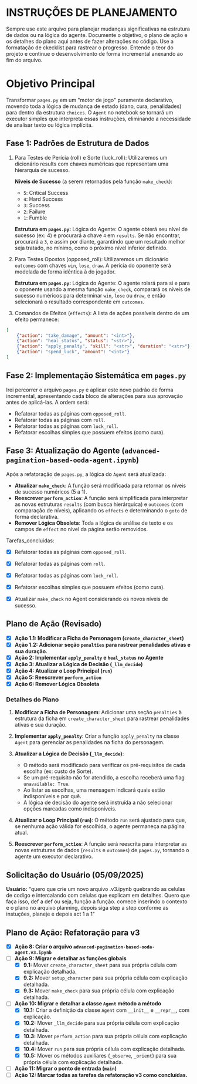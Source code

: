 # INSTRUÇÕES DE PLANEJAMENTO

Sempre use este arquivo para planejar mudanças significativas na estrutura de dados ou na lógica do agente. Documente o objetivo, o plano de ação e os detalhes do plano aqui antes de fazer alterações no código. Use a formatação de ckecklist para rastrear o progresso. Entende o teor do projeto e continue o desenvolvimento de forma incremental anexando ao fim do arquivo.

# Objetivo Principal

Transformar `pages.py` em um "motor de jogo" puramente declarativo, movendo toda a lógica de mudança de estado (dano, cura, penalidades) para dentro da estrutura `choices`. O `Agent` no notebook se tornará um executor simples que interpreta essas instruções, eliminando a necessidade de analisar texto ou lógica implícita.

## Fase 1: Padrões de Estrutura de Dados

1. Para Testes de Perícia (roll) e Sorte (luck_roll): Utilizaremos um dicionário results com chaves numéricas que representam uma hierarquia de sucesso.

    **Níveis de Sucesso** (a serem retornados pela função `make_check`):
    - `5`: Critical Success
    - `4`: Hard Success
    - `3`: Success
    - `2`: Failure
    - `1`: Fumble

    **Estrutura em `pages.py`:**
    Lógica do Agente: O agente obterá seu nível de sucesso (ex: 4) e procurará a chave `4` em `results`. Se não encontrar, procurará a `3`, e assim por diante, garantindo que um resultado melhor seja tratado, no mínimo, como o próximo nível inferior definido.

2. Para Testes Opostos (opposed_roll): Utilizaremos um dicionário `outcomes` com chaves `win`, `lose`, `draw`. A perícia do oponente será modelada de forma idêntica à do jogador.

    **Estrutura em `pages.py`:**
    Lógica do Agente: O agente rolará para si e para o oponente usando a mesma função `make_check`, comparará os níveis de sucesso numéricos para determinar `win`, `lose` ou `draw`, e então selecionará o resultado correspondente em `outcomes`.

3. Comandos de Efeitos (`effects`): A lista de ações possíveis dentro de um efeito permanece:
```json
[
    {"action": "take_damage", "amount": "<int>"},
    {"action": "heal_status", "status": "<str>"},
    {"action": "apply_penalty", "skill": "<str>", "duration": "<str>"},
    {"action": "spend_luck", "amount": "<int>"}
]
```

## Fase 2: Implementação Sistemática em `pages.py`

Irei percorrer o arquivo `pages.py` e aplicar este novo padrão de forma incremental, apresentando cada bloco de alterações para sua aprovação antes de aplicá-las. A ordem será:

- Refatorar todas as páginas com `opposed_roll`.
- Refatorar todas as páginas com `roll`.
- Refatorar todas as páginas com `luck_roll`.
- Refatorar escolhas simples que possuem efeitos (como cura).

## Fase 3: Atualização do Agente (`advanced-pagination-based-ooda-agent.ipynb`)

Após a refatoração de `pages.py`, a lógica do `Agent` será atualizada:

- **Atualizar `make_check`**: A função será modificada para retornar os níveis de sucesso numéricos (5 a 1).
- **Reescrever `perform_action`**: A função será simplificada para interpretar as novas estruturas `results` (com busca hierárquica) e `outcomes` (com comparação de níveis), aplicando os `effects` e determinando o `goto` de forma declarativa.
- **Remover Lógica Obsoleta**: Toda a lógica de análise de texto e os campos de `effect` no nível da página serão removidos.

Tarefas_concluidas:
- [x] Refatorar todas as páginas com `opposed_roll`.
- [x] Refatorar todas as páginas com `roll`.
- [x] Refatorar todas as páginas com `luck_roll`.
- [x] Refatorar escolhas simples que possuem efeitos (como cura).
- [x] Atualizar `make_check` no Agent considerando os novos níveis de sucesso.


## Plano de Ação (Revisado)

- [x] **Ação 1.1: Modificar a Ficha de Personagem (`create_character_sheet`)**
- [x] **Ação 1.2: Adicionar seção `penalties` para rastrear penalidades ativas e sua duração.**
- [x] **Ação 2: Implementar `apply_penalty` e `heal_status` no Agente**
- [x] **Ação 3: Atualizar a Lógica de Decisão (`_llm_decide`)**
- [x] **Ação 4: Atualizar o Loop Principal (`run`)**
- [x] **Ação 5: Reescrever `perform_action`**
- [x] **Ação 6: Remover Lógica Obsoleta**

### Detalhes do Plano

1.  **Modificar a Ficha de Personagem**: Adicionar uma seção `penalties` à estrutura da ficha em `create_character_sheet` para rastrear penalidades ativas e sua duração.

2.  **Implementar `apply_penalty`**: Criar a função `apply_penalty` na classe `Agent` para gerenciar as penalidades na ficha do personagem.

3.  **Atualizar a Lógica de Decisão (`_llm_decide`)**:
    *   O método será modificado para verificar os pré-requisitos de cada escolha (ex: custo de Sorte).
    *   Se um pré-requisito não for atendido, a escolha receberá uma flag `unavailable: True`.
    *   Ao listar as escolhas, uma mensagem indicará quais estão indisponíveis e por quê.
    *   A lógica de decisão do agente será instruída a não selecionar opções marcadas como indisponíveis.

4.  **Atualizar o Loop Principal (`run`)**: O método `run` será ajustado para que, se nenhuma ação válida for escolhida, o agente permaneça na página atual.

5.  **Reescrever `perform_action`**: A função será reescrita para interpretar as novas estruturas de dados (`results` e `outcomes`) de `pages.py`, tornando o agente um executor declarativo.

## Solicitação do Usuário (05/09/2025)

**Usuário:** "quero que crie um novo arquivo .v3.ipynb quebrando as celulas de codigo e intercalando com celulas que explicam em detalhes. Quero que faça isso, def a def ou seja, função a função. comece inserindo o contexto e o plano no arquivo planning, depois siga step a step conforme as instuções, planeje e depois act 1 a 1"

## Plano de Ação: Refatoração para v3

- [x] **Ação 8: Criar o arquivo `advanced-pagination-based-ooda-agent.v3.ipynb`**
- [ ] **Ação 9: Migrar e detalhar as funções globais**
    - [x] **9.1:** Mover `create_character_sheet` para sua própria célula com explicação detalhada.
    - [x] **9.2:** Mover `setup_character` para sua própria célula com explicação detalhada.
    - [x] **9.3:** Mover `make_check` para sua própria célula com explicação detalhada.
- [ ] **Ação 10: Migrar e detalhar a classe `Agent` método a método**
    - [x] **10.1:** Criar a definição da classe `Agent` com `__init__` e `__repr__`, com explicação.
    - [x] **10.2:** Mover `_llm_decide` para sua própria célula com explicação detalhada.
    - [x] **10.3:** Mover `perform_action` para sua própria célula com explicação detalhada.
    - [x] **10.4:** Mover `run` para sua própria célula com explicação detalhada.
    - [x] **10.5:** Mover os métodos auxiliares (`_observe`, `_orient`) para sua própria célula com explicação detalhada.
- [ ] **Ação 11: Migrar o ponto de entrada (`main`)**
- [ ] **Ação 12: Marcar todas as tarefas da refatoração v3 como concluídas.**